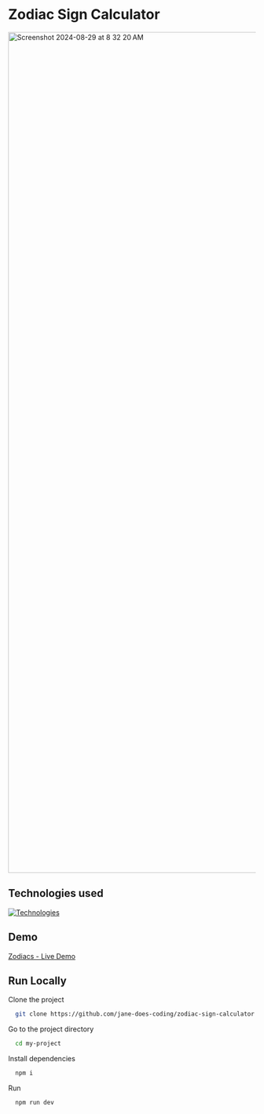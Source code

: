 # Zodiac Sign Calculator
<img width="1710" alt="Screenshot 2024-08-29 at 8 32 20 AM" src="https://github.com/user-attachments/assets/223cbc08-b36a-4e09-bc95-9904538723ed">

## Technologies used

[![Technologies](https://skillicons.dev/icons?i=ts,tailwind,nextjs,react,github,vite)](https://skillicons.dev)

## Demo

[Zodiacs - Live Demo](https://zodiac-sign-calculator.vercel.app/)

## Run Locally

Clone the project

```bash
  git clone https://github.com/jane-does-coding/zodiac-sign-calculator
```

Go to the project directory

```bash
  cd my-project
```

Install dependencies

```bash
  npm i
```

Run

```bash
  npm run dev
```
